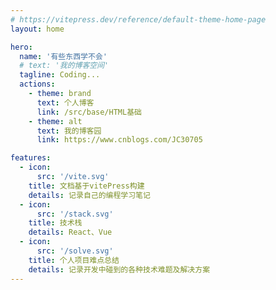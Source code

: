 ```yaml
---
# https://vitepress.dev/reference/default-theme-home-page
layout: home

hero:
  name: '有些东西学不会'
  # text: '我的博客空间'
  tagline: Coding...
  actions:
    - theme: brand
      text: 个人博客
      link: /src/base/HTML基础
    - theme: alt
      text: 我的博客园
      link: https://www.cnblogs.com/JC30705

features:
  - icon:
      src: '/vite.svg'
    title: 文档基于vitePress构建
    details: 记录自己的编程学习笔记
  - icon:
      src: '/stack.svg'
    title: 技术栈
    details: React、Vue
  - icon:
      src: '/solve.svg'
    title: 个人项目难点总结
    details: 记录开发中碰到的各种技术难题及解决方案
---
```

